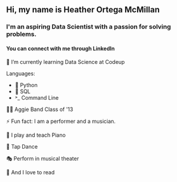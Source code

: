 ## Hi, my name is Heather Ortega McMillan

### I'm an aspiring Data Scientist with a passion for solving problems. 

#### You can connect with me through LinkedIn

🌱 I’m currently learning Data Science at Codeup

Languages: 
- 🐍 Python
- 🥞 SQL
- ˃_ Command Line

👍🏻 Aggie Band Class of '13

⚡ Fun fact: I am a performer and a musician.

🎹 I play and teach Piano

💃 Tap Dance

🎭 Perform in musical theater

📖 And I love to read  

<!--
**HeatherOrtegaMcMillan/HeatherOrtegaMcMillan** is a ✨ _special_ ✨ repository because its `README.md` (this file) appears on your GitHub profile.
